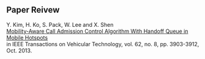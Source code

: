 Paper Reivew   
---
Y. Kim, H. Ko, S. Pack, W. Lee and X. Shen  
[Mobility-Aware Call Admission Control Algorithm With Handoff Queue in Mobile Hotspots](https://ieeexplore.ieee.org/stamp/stamp.jsp?tp=&arnumber=6457513)    
in IEEE Transactions on Vehicular Technology, vol. 62, no. 8, pp. 3903-3912, Oct. 2013.
